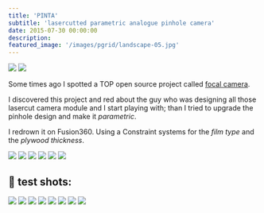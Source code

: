 ```yaml
---
title: 'PINTA'
subtitle: 'lasercutted parametric analogue pinhole camera'
date: 2015-07-30 00:00:00
description:
featured_image: '/images/pgrid/landscape-05.jpg'
---
```


<div class="gallery" data-columns="2">
	<img src="/images/pinhole/pic1.jpg">
	<img src="/images/pinhole/pic2.jpg">
</div>

Some times ago I spotted a TOP open source project called [focal camera](http://www.focalcamera.com/).

I discovered this project and red about the guy who was designing all those lasercut camera module and I start playing with; than I tried to upgrade the pinhole design and make it *parametric*.

I redrown it on Fusion360. Using a Constraint systems for the *film type* and the *plywood thickness*.

<div class="gallery" data-columns="2">
	<img src="/images/pinhole/pin1.png">
	<img src="/images/pinhole/pin2.png">
	<img src="/images/pinhole/pin3.png">
	<img src="/images/pinhole/pin5.png">
	<img src="/images/pinhole/pin7.png">
	<img src="/images/pinhole/pin6.png">
</div>

## 📸 test shots:
<div class="gallery" data-columns="4">
	<img src="/images/pinhole/1.jpg">
	<img src="/images/pinhole/3.jpg">
	<img src="/images/pinhole/4.jpg">
	<img src="/images/pinhole/2.jpg">
	<img src="/images/pinhole/5.jpg">
	<img src="/images/pinhole/6.jpg">
	<img src="/images/pinhole/7.jpg">
	<img src="/images/pinhole/8.jpg">
</div>
